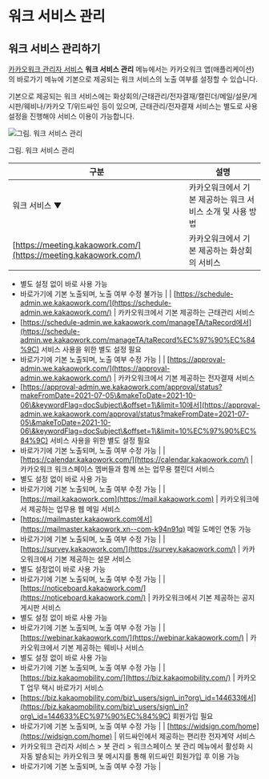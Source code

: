 # 워크 서비스 관리

## 워크 서비스 관리하기



[카카오워크 관리자 서비스](https://admin.kakaowork.com/) **워크 서비스 관리** 메뉴에서는 카카오워크 앱(애플리케이션)의 바로가기 메뉴에 기본으로 제공되는 워크 서비스의 노출 여부를 설정할 수 있습니다.

기본으로 제공되는 워크 서비스에는 화상회의/근태관리/전자결재/캘린더/메일/설문/게시판/웨비나/카카오 T/위드싸인 등이 있으며, 근태관리/전자결재 서비스는 별도로 사용 설정을 진행해야 서비스 이용이 가능합니다.

![그림. 워크 서비스 관리](https://s3-us-west-2.amazonaws.com/secure.notion-static.com/cc49d95e-396a-491a-8c4c-a92a3d4ce0a3/%EC%9B%8C%ED%81%AC\_%EC%84%9C%EB%B9%84%EC%8A%A4\_%EA%B4%80%EB%A6%AC.png)

그림. 워크 서비스 관리

| 구분                                                               | 설명                                |
| ---------------------------------------------------------------- | --------------------------------- |
| 워크 서비스 ▼                                                         | 카카오워크에서 기본 제공하는 워크 서비스 소개 및 사용 방법 |
| [https://meeting.kakaowork.com/](https://meeting.kakaowork.com/) | 카카오워크에서 기본 제공하는 화상회의 서비스          |

* 별도 설정 없이 바로 사용 가능
* 바로가기에 기본 노출되며, 노출 여부 수정 불가능 | | [https://schedule-admin.we.kakaowork.com/](https://schedule-admin.we.kakaowork.com/) | 카카오워크에서 기본 제공하는 근태관리 서비스
* [https://schedule-admin.we.kakaowork.com/manageTA/taRecord에서](https://schedule-admin.we.kakaowork.com/manageTA/taRecord%EC%97%90%EC%84%9C) 서비스 사용을 위한 별도 설정 필요
* 바로가기에 기본 노출되며, 노출 여부 수정 가능 | | [https://approval-admin.we.kakaowork.com/](https://approval-admin.we.kakaowork.com/) | 카카오워크에서 기본 제공하는 전자결재 서비스
* [https://approval-admin.we.kakaowork.com/approval/status?makeFromDate=2021-07-05\&makeToDate=2021-10-06\&keywordFlag=docSubject\&offset=1\&limit=10에서](https://approval-admin.we.kakaowork.com/approval/status?makeFromDate=2021-07-05\&makeToDate=2021-10-06\&keywordFlag=docSubject\&offset=1\&limit=10%EC%97%90%EC%84%9C) 서비스 사용을 위한 별도 설정 필요
* 바로가기에 기본 노출되며, 노출 여부 수정 가능 | | [https://calendar.kakaowork.com/](https://calendar.kakaowork.com/) | 카카오워크 워크스페이스 멤버들과 함께 쓰는 업무용 캘린더 서비스
* 별도 설정 없이 바로 사용 가능
* 바로가기에 기본 노출되며, 노출 여부 수정 가능 | | [https://mail.kakaowork.com](https://mail.kakaowork.com) | 카카오워크에서 제공하는 업무용 웹 메일 서비스
* [https://mailmaster.kakaowork.com에서](https://mailmaster.kakaowork.xn--com-k94n91q) 메일 도메인 연동 가능
* 바로가기에 기본 노출되며, 노출 여부 수정 가능 | | [https://survey.kakaowork.com/](https://survey.kakaowork.com/) | 카카오워크에서 기본 제공하는 설문 서비스
* 별도 설정없이 바로 사용 가능
* 바로가기에 기본 노출되며, 노출 여부 수정 가능 | | [https://noticeboard.kakaowork.com/](https://noticeboard.kakaowork.com/) | 카카오워크에서 기본 제공하는 공지 게시판 서비스
* 별도 설정 없이 바로 사용 가능
* 바로가기에 기본 노출되며, 노출 여부 수정 가능 | | [https://webinar.kakaowork.com/](https://webinar.kakaowork.com/) | 카카오워크에서 기본 제공하는 웨비나 서비스
* 별도 설정 없이 바로 사용 가능
* 바로가기에 기본 노출되며, 노출 여부 수정 가능 | | [https://biz.kakaomobility.com/](https://biz.kakaomobility.com/) | 카카오 T 업무 택시 바로가기 서비스
* [https://biz.kakaomobility.com/biz\_users/sign\_in?org\_id=144633에서](https://biz.kakaomobility.com/biz\_users/sign\_in?org\_id=144633%EC%97%90%EC%84%9C) 회원가입 필요
* 바로가기에 기본 노출되며, 노출 여부 수정 가능 | | [https://widsign.com/home](https://widsign.com/home) | 위드싸인에서 제공하는 편리한 전자계약 서비스
* 카카오워크 관리자 서비스 > 봇 관리 > 워크스페이스 봇 관리 메뉴에서 활성화 시 자동 발송되는 카카오워크 봇 메시지를 통해 위드싸인 회원가입 후 이용 가능
* 바로가기에 기본 노출되며, 노출 여부 수정 가능 |
